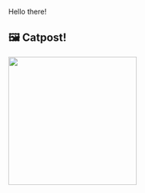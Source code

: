 Hello there!



## 🖼️ Catpost!

<sub>
    <img src="https://cdn2.thecatapi.com/images/e9s.jpg" height="256">
</sub>

